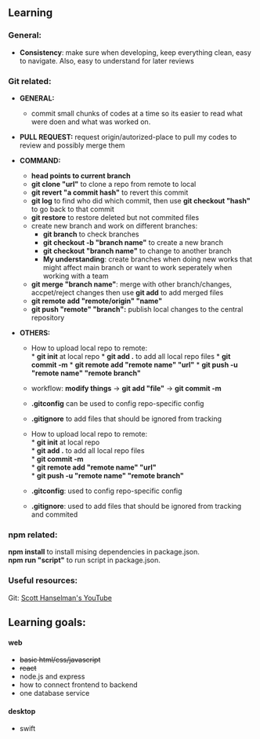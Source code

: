 ## Learning

### General: 
* **Consistency**: make sure when developing, keep everything clean, easy to navigate. Also, easy to understand for later reviews  

### Git related:

* **GENERAL:** 

  * commit small chunks of codes at a time so its easier to read what were doen and what was worked on.
  
* **PULL REQUEST:** request origin/autorized-place to pull my codes to review and possibly merge them

* **COMMAND:**
  * **head points to current branch**
  * **git clone "url"** to clone a repo from remote to local
  * **git revert "a commit hash"** to revert this commit
  * **git log** to find who did which commit, then use **git checkout "hash"** to go back to that commit
  * **git restore** to restore deleted but not commited files
  * create new branch and work on different branches:
    * **git branch** to check branches
    * **git checkout -b "branch name"** to create a new branch
    * **git checkout "branch name"** to change to another branch
    * **My understanding**: create branches when doing new works that might affect main branch or want to work seperately when working with a team
  * **git merge "branch name"**: merge with other branch/changes, accpet/reject changes then use **git add** to add merged files
  * **git remote add "remote/origin" "name"**
  * **git push "remote" "branch":** publish local changes to the central repository

* **OTHERS:** 
  * How to upload local repo to remote:  
  		* **git init** at local repo
  		* **git add .** to add all local repo files
  		* **git commit -m**
  		* **git remote add "remote name" "url"**
  		* **git push -u "remote name" "remote branch"**
  		
  * workflow: **modify things** -> **git add "file"** -> **git commit -m** 
  * **.gitconfig** can be used to config repo-specific config
  * **.gitignore** to add files that should be ignored from tracking

  * How to upload local repo to remote:  
  		* **git init** at local repo  
  		* **git add .** to add all local repo files  
  		* **git commit -m**  
  		* **git remote add "remote name" "url"**  
  		* **git push -u "remote name" "remote branch"**  
  * **.gitconfig**: used to config repo-specific config  
  * **.gitignore**: used to add files that should be ignored from tracking and commited  

### npm related:
**npm install** to install mising dependencies in package.json.  
**npm run "script"** to run script in package.json.  
  
### Useful resources:
Git:  [Scott Hanselman's YouTube](https://youtu.be/WBg9mlpzEYU)


## Learning goals:

#### web
* ~~basic html/css/javascript~~
* <s>react</s>
* node.js and express
* how to connect frontend to backend
* one database service

#### desktop
* swift


  

